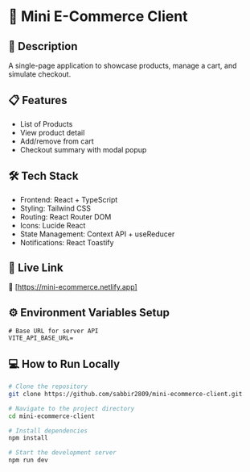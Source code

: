 # 🛒 Mini E-Commerce Client

## 📄 Description

A single-page application to showcase products, manage a cart, and simulate checkout.

## 📋 Features

- List of Products
- View product detail
- Add/remove from cart
- Checkout summary with modal popup

## 🛠 Tech Stack

- Frontend: React + TypeScript
- Styling: Tailwind CSS
- Routing: React Router DOM
- Icons: Lucide React
- State Management: Context API + useReducer
- Notifications: React Toastify

## 🚀 Live Link

🔗 [https://mini-ecommerce.netlify.app]

## ⚙️ Environment Variables Setup

```base
# Base URL for server API
VITE_API_BASE_URL=

```

## 💻 How to Run Locally

```bash
# Clone the repository
git clone https://github.com/sabbir2809/mini-ecommerce-client.git

# Navigate to the project directory
cd mini-ecommerce-client

# Install dependencies
npm install

# Start the development server
npm run dev
```
